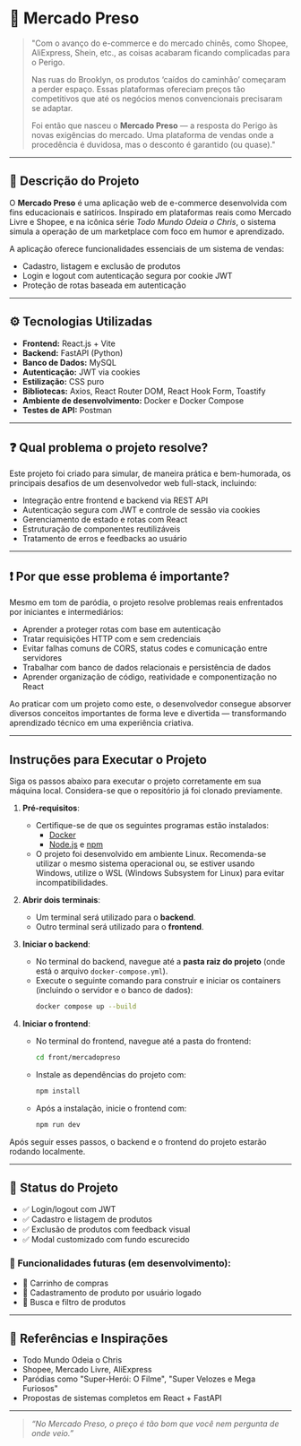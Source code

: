 # 🛒 Mercado Preso

> "Com o avanço do e-commerce e do mercado chinês, como Shopee, AliExpress, Shein, etc., as coisas acabaram ficando complicadas para o Perigo.  
>  
> Nas ruas do Brooklyn, os produtos ‘caídos do caminhão’ começaram a perder espaço. Essas plataformas ofereciam preços tão competitivos que até os negócios menos convencionais precisaram se adaptar.  
>  
> Foi então que nasceu o **Mercado Preso** — a resposta do Perigo às novas exigências do mercado. Uma plataforma de vendas onde a procedência é duvidosa, mas o desconto é garantido (ou quase)."

---

## 🧾 Descrição do Projeto

O **Mercado Preso** é uma aplicação web de e-commerce desenvolvida com fins educacionais e satíricos. Inspirado em plataformas reais como Mercado Livre e Shopee, e na icônica série _Todo Mundo Odeia o Chris_, o sistema simula a operação de um marketplace com foco em humor e aprendizado.

A aplicação oferece funcionalidades essenciais de um sistema de vendas:

- Cadastro, listagem e exclusão de produtos
- Login e logout com autenticação segura por cookie JWT
- Proteção de rotas baseada em autenticação

---

## ⚙️ Tecnologias Utilizadas

- **Frontend:** React.js + Vite
- **Backend:** FastAPI (Python)
- **Banco de Dados:** MySQL
- **Autenticação:** JWT via cookies
- **Estilização:** CSS puro
- **Bibliotecas:** Axios, React Router DOM, React Hook Form, Toastify
- **Ambiente de desenvolvimento:** Docker e Docker Compose
- **Testes de API:** Postman

---

## ❓ Qual problema o projeto resolve?

Este projeto foi criado para simular, de maneira prática e bem-humorada, os principais desafios de um desenvolvedor web full-stack, incluindo:

- Integração entre frontend e backend via REST API
- Autenticação segura com JWT e controle de sessão via cookies
- Gerenciamento de estado e rotas com React
- Estruturação de componentes reutilizáveis
- Tratamento de erros e feedbacks ao usuário

---

## ❗ Por que esse problema é importante?

Mesmo em tom de paródia, o projeto resolve problemas reais enfrentados por iniciantes e intermediários:

- Aprender a proteger rotas com base em autenticação
- Tratar requisições HTTP com e sem credenciais
- Evitar falhas comuns de CORS, status codes e comunicação entre servidores
- Trabalhar com banco de dados relacionais e persistência de dados
- Aprender organização de código, reatividade e componentização no React

Ao praticar com um projeto como este, o desenvolvedor consegue absorver diversos conceitos importantes de forma leve e divertida — transformando aprendizado técnico em uma experiência criativa.

---

## Instruções para Executar o Projeto

Siga os passos abaixo para executar o projeto corretamente em sua máquina local. Considera-se que o repositório já foi clonado previamente.

1. **Pré-requisitos**:
   - Certifique-se de que os seguintes programas estão instalados:
     - [Docker](https://www.docker.com/)
     - [Node.js](https://nodejs.org/) e [npm](https://www.npmjs.com/)
   - O projeto foi desenvolvido em ambiente Linux. Recomenda-se utilizar o mesmo sistema operacional ou, se estiver usando Windows, utilize o WSL (Windows Subsystem for Linux) para evitar incompatibilidades.

2. **Abrir dois terminais**:
   - Um terminal será utilizado para o **backend**.
   - Outro terminal será utilizado para o **frontend**.

3. **Iniciar o backend**:
   - No terminal do backend, navegue até a **pasta raiz do projeto** (onde está o arquivo `docker-compose.yml`).
   - Execute o seguinte comando para construir e iniciar os containers (incluindo o servidor e o banco de dados):
     ```bash
     docker compose up --build
     ```

4. **Iniciar o frontend**:
   - No terminal do frontend, navegue até a pasta do frontend:
     ```bash
     cd front/mercadopreso
     ```
   - Instale as dependências do projeto com:
     ```bash
     npm install
     ```
   - Após a instalação, inicie o frontend com:
     ```bash
     npm run dev
     ```

Após seguir esses passos, o backend e o frontend do projeto estarão rodando localmente.

---

## 📌 Status do Projeto

- ✅ Login/logout com JWT
- ✅ Cadastro e listagem de produtos
- ✅ Exclusão de produtos com feedback visual
- ✅ Modal customizado com fundo escurecido

### 🔮 Funcionalidades futuras (em desenvolvimento):

- 🛒 Carrinho de compras
- 👤 Cadastramento de produto por usuário logado
- 🔎 Busca e filtro de produtos

---

## 🧠 Referências e Inspirações

- Todo Mundo Odeia o Chris
- Shopee, Mercado Livre, AliExpress
- Paródias como "Super-Herói: O Filme", "Super Velozes e Mega Furiosos"
- Propostas de sistemas completos em React + FastAPI

---

> _“No Mercado Preso, o preço é tão bom que você nem pergunta de onde veio.”_
